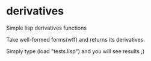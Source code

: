 # derivatives
Simple lisp derivatives functions

Take well-formed forms(wff) and returns its derivatives.

Simply type (load "tests.lisp") and you will see results ;) 
